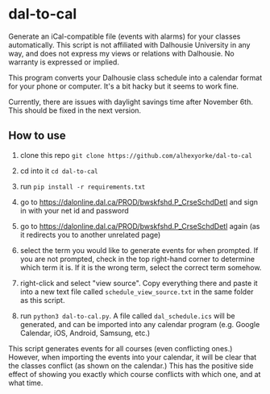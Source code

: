 # dal-to-cal
Generate an iCal-compatible file (events with alarms) for your classes automatically. This script is not affiliated with Dalhousie University in any way, and does not express my views or relations with Dalhousie. No warranty is expressed or implied.

This program converts your Dalhousie class schedule into a calendar format for your phone or computer. It's a bit hacky but it seems to work fine.

Currently, there are issues with daylight savings time after November 6th. This should be fixed in the next version.

## How to use

1. clone this repo `git clone https://github.com/alhexyorke/dal-to-cal`

2. cd into it `cd dal-to-cal`

3. run `pip install -r requirements.txt`

4. go to https://dalonline.dal.ca/PROD/bwskfshd.P_CrseSchdDetl and sign in with your net id and password

5. go to https://dalonline.dal.ca/PROD/bwskfshd.P_CrseSchdDetl again (as it redirects you to another unrelated page)

6. select the term you would like to generate events for when prompted. If you are not prompted, check in the top right-hand corner to determine which term it is. If it is the wrong term, select the correct term somehow.

7. right-click and select "view source". Copy everything there and paste it into a new text file called `schedule_view_source.txt` in the same folder as this script.

8. run `python3 dal-to-cal.py`. A file called `dal_schedule.ics` will be generated, and can be imported into any calendar program (e.g. Google Calendar, iOS, Android, Samsung, etc.)

This script generates events for all courses (even conflicting ones.) However, when importing the events into your calendar, it will be clear that the classes conflict (as shown on the calendar.) This has the positive side effect of showing you exactly which course conflicts with which one, and at what time.
